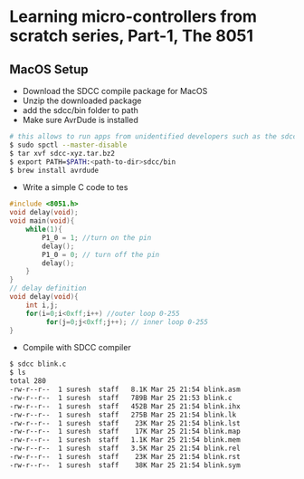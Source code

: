 # Learning micro-controllers from scratch series, Part-1, The 8051


## MacOS Setup
- Download the SDCC compile package for MacOS
- Unzip the downloaded package
- add the sdcc/bin folder to path
- Make sure AvrDude is installed

```bash
# this allows to run apps from unidentified developers such as the sdcc compiler
$ sudo spctl --master-disable
$ tar xvf sdcc-xyz.tar.bz2
$ export PATH=$PATH:<path-to-dir>sdcc/bin
$ brew install avrdude
```
- Write a simple C code to tes
```c
#include <8051.h>
void delay(void);
void main(void){
    while(1){
        P1_0 = 1; //turn on the pin
        delay();
        P1_0 = 0; // turn off the pin
        delay();
    }
}
// delay definition
void delay(void){
    int i,j;
    for(i=0;i<0xff;i++) //outer loop 0-255
         for(j=0;j<0xff;j++); // inner loop 0-255
}
```
- Compile with SDCC compiler
```bash
$ sdcc blink.c
$ ls 
total 280
-rw-r--r--  1 suresh  staff   8.1K Mar 25 21:54 blink.asm
-rw-r--r--  1 suresh  staff   789B Mar 25 21:53 blink.c
-rw-r--r--  1 suresh  staff   452B Mar 25 21:54 blink.ihx
-rw-r--r--  1 suresh  staff   275B Mar 25 21:54 blink.lk
-rw-r--r--  1 suresh  staff    23K Mar 25 21:54 blink.lst
-rw-r--r--  1 suresh  staff    17K Mar 25 21:54 blink.map
-rw-r--r--  1 suresh  staff   1.1K Mar 25 21:54 blink.mem
-rw-r--r--  1 suresh  staff   3.5K Mar 25 21:54 blink.rel
-rw-r--r--  1 suresh  staff    23K Mar 25 21:54 blink.rst
-rw-r--r--  1 suresh  staff    38K Mar 25 21:54 blink.sym
```

